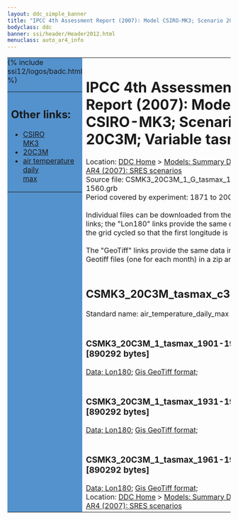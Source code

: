 ```yaml
---
layout: ddc_simple_banner
title: "IPCC 4th Assessment Report (2007): Model CSIRO-MK3; Scenario 20C3M; Variable tasmax"
bodyclass: ddc
banner: ssi/header/Header2012.html
menuclass: auto_ar4_info
---
```



<table width="100%" border="0" cellspacing="0" cellpadding="0" style="border-collapse: collapse;">
<tr style="margin:0;padding:0;border:0;">
<td style="margin:0;padding:0;border:0;height:1pt;width:150pt;background:#5492CD;" valign="top" >

<div id="lh-col2" class="auto_ar4_info">
<table class="menumain" bgcolor="#5492CD" cellspacing="0" width="100%" border="0">
<tr><td>
<h2> Other links:</h2>
<ul>
<li><a href="/auto/ar4/model-CSIRO-MK3.html">CSIRO<br/>MK3</a></li>
<li><a href="/auto/ar4/scenario-20C3M.html">20C3M</a></li>
<li><a href="/auto/ar4/var-air_temperature_daily_max.html">air temperature daily<br/> max</a></li>
</ul>
</td></tr>
{% include ssi12/logos/badc.html %}
</table>
</div>
</td>
<td><h1>IPCC 4th Assessment Report (2007): Model CSIRO-MK3; Scenario 20C3M; Variable tasmax</h1>

<!-- Breadcrumb1 -->
<div id="breadcrumb1" align="left">
Location: <a href="/index.html">DDC Home</a> > <a href="/sim/gcm_clim/">Models: Summary Data</a>
> <a href="/sim/gcm_clim/SRES_AR4/index.html">AR4 (2007): SRES scenarios</a>
</div>
<!-- End of Breadcrumb1 -->Source file: CSMK3_20C3M_1_G_tasmax_1-1560.grb
<br/>
Period covered by experiment: 1871 to 2000<br/>
<br/>Individual files can be downloaded from the "data" links; the "Lon180" links provide the same data
         with the grid cycled so that the first longitude is 180W<br/>
<br/>The "GeoTiff" links provide the same data in 12 Geotiff files (one for each month)
          in a zip archive<br/>
<br/><h2>CSMK3_20C3M_tasmax_c30a.tar</h2>
Standard name: air_temperature_daily_max<br>
<br/><h3>CSMK3_20C3M_1_tasmax_1901-1930.nc [890292 bytes]</h3>
<a href="http://apps.ipcc-data.org/cgi-bin/downl/ar4_nc/tasmax/CSMK3_20C3M_1_tasmax_1901-1930.nc">Data; </a><a href="http://apps.ipcc-data.org/cgi-bin/downl/ar4_nc/tasmax/CSMK3_20C3M_1_tasmax_1901-1930.cyto180.nc"> Lon180</a>; <a href="/cgi-bin/downl/ar4_tif/tasmax/CSMK3_20C3M_1_tasmax_1901-1930.zip">Gis GeoTiff format; </a><br/>
<br/><h3>CSMK3_20C3M_1_tasmax_1931-1960.nc [890292 bytes]</h3>
<a href="http://apps.ipcc-data.org/cgi-bin/downl/ar4_nc/tasmax/CSMK3_20C3M_1_tasmax_1931-1960.nc">Data; </a><a href="http://apps.ipcc-data.org/cgi-bin/downl/ar4_nc/tasmax/CSMK3_20C3M_1_tasmax_1931-1960.cyto180.nc"> Lon180</a>; <a href="/cgi-bin/downl/ar4_tif/tasmax/CSMK3_20C3M_1_tasmax_1931-1960.zip">Gis GeoTiff format; </a><br/>
<br/><h3>CSMK3_20C3M_1_tasmax_1961-1990.nc [890292 bytes]</h3>
<a href="http://apps.ipcc-data.org/cgi-bin/downl/ar4_nc/tasmax/CSMK3_20C3M_1_tasmax_1961-1990.nc">Data; </a><a href="http://apps.ipcc-data.org/cgi-bin/downl/ar4_nc/tasmax/CSMK3_20C3M_1_tasmax_1961-1990.cyto180.nc"> Lon180</a>; <a href="/cgi-bin/downl/ar4_tif/tasmax/CSMK3_20C3M_1_tasmax_1961-1990.zip">Gis GeoTiff format; </a><br/>
<!-- Breadcrumb2 -->
<div id="breadcrumb2" align="left">
Location: <a href="/index.html">DDC Home</a> > <a href="/sim/gcm_clim/">Models: Summary Data</a>
> <a href="/sim/gcm_clim/SRES_AR4/index.html">AR4 (2007): SRES scenarios</a>
</div>
<!-- End of Breadcrumb2 --></td></tr></table>
